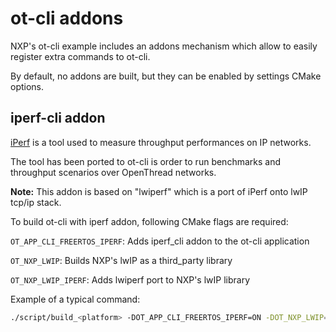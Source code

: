 # ot-cli addons

NXP's ot-cli example includes an addons mechanism which allow to easily register extra commands to ot-cli.

By default, no addons are built, but they can be enabled by settings CMake options.

## iperf-cli addon

[iPerf](https://github.com/esnet/iperf) is a tool used to measure throughput performances on IP networks.

The tool has been ported to ot-cli is order to run benchmarks and throughput scenarios over OpenThread networks.

**Note:** This addon is based on "lwiperf" which is a port of iPerf onto lwIP tcp/ip stack.

To build ot-cli with iperf addon, following CMake flags are required:

`OT_APP_CLI_FREERTOS_IPERF`: Adds iperf_cli addon to the ot-cli application

`OT_NXP_LWIP`: Builds NXP's lwIP as a third_party library

`OT_NXP_LWIP_IPERF`: Adds lwiperf port to NXP's lwIP library

Example of a typical command:
```bash
./script/build_<platform> -DOT_APP_CLI_FREERTOS_IPERF=ON -DOT_NXP_LWIP=ON -DOT_NXP_LWIP_IPERF=ON
```
